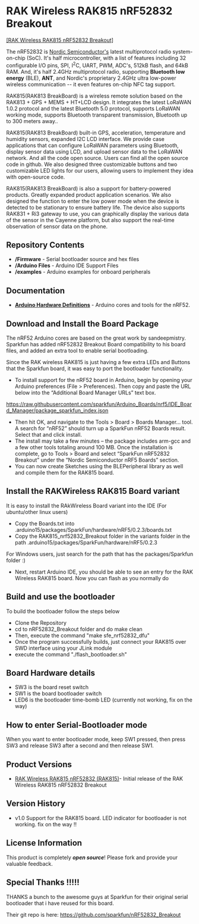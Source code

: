 RAK Wireless RAK815 nRF52832 Breakout
========================================

[[RAK Wireless RAK815 nRF52832 Breakout]](https://www.aliexpress.com/item/RAK815-Hybrid-Location-Tracker-LoRa-Bluetooth-5-0-Beacon-GPS-Sensors-LCD-LoRaWAN-1-0-2/32849717052.html)

The nRF52832 is [Nordic Semiconductor's](https://www.nordicsemi.com/eng/Products/Bluetooth-low-energy/nRF52832) latest multiprotocol radio system-on-chip (SoC). It's half microcontroller, with a list of features including 32 configurable I/O pins, SPI, I<sup>2</sup>C, UART, PWM, ADC's, 512kB flash, and 64kB RAM. And, it's half 2.4GHz multiprotocol radio, supporting **Bluetooth low energy** (BLE), **ANT**, and Nordic's proprietary 2.4GHz ultra low-power wireless communication -- it even features on-chip NFC tag support.

RAK815(RAK813 BreakBoard) is a wireless remote solution based on the RAK813 +
GPS + MEMS + HT+LCD design. It integrates the latest LoRaWAN 1.0.2 protocol and the
latest Bluetooth 5.0 protocol, supports LoRaWAN working mode, supports Bluetooth
transparent transmission, Bluetooth up to 300 meters away..

RAK815(RAK813 BreakBoard) built-in GPS, acceleration, temperature and humidity
sensors, expanded I2C LCD interface. We provide case applications that can configure
LoRaWAN parameters using Bluetooth, display sensor data using LCD, and upload
sensor data to the LoRaWAN network. And all the code open source. Users can find all
the open source code in github. We also designed three customizable buttons and two
customizable LED lights for our users, allowing users to implement they idea with
open-source code.

RAK815(RAK813 BreakBoard) is also a support for battery-powered products.
Greatly expanded product application scenarios. We also designed the function to enter
the low power mode when the device is detected to be stationary to ensure battery life.
The device also supports RAK831 + Ri3 gateway to use, you can graphically display the
various data of the sensor in the Cayenne platform, but also support the real-time
observation of sensor data on the phone.


Repository Contents
-------------------
* **/Firmware** - Serial bootloader source and hex files
* **/Arduino Files** - Arduino IDE Support Files
* **/examples** - Arduino examples for onboard peripherals


Documentation
--------------
* **[Arduino Hardware Definitions](https://github.com/sparkfun/Arduino_Boards/)** - Arduino cores and tools for the nRF52.

Download and Install the Board Package
-------------
The nRF52 Arduino cores are based on the great work by sandeepmistry. Sparkfun has added nRF52832 Breakout Board compatibility to his board files, and added an extra tool to enable serial bootloading.

Since the RAK wireless RAK815 is just having a few extra LEDs and Buttons that the Sparkfun board, it was easy to port the bootloader functionality.

* To install support for the nRF52 board in Arduino, begin by opening your Arduino preferences (File > Preferences). Then copy and paste the URL below into the “Additional Board Manager URLs” text box.

https://raw.githubusercontent.com/sparkfun/Arduino_Boards/nrf5/IDE_Board_Manager/package_sparkfun_index.json

* Then hit OK, and navigate to the Tools > Board > Boards Manager… tool. A search for “nRF52” should turn up a SparkFun nRF52 Boards result. Select that and click install.
* The install may take a few minutes – the package includes arm-gcc and a few other tools totaling around 100 MB. Once the installation is complete, go to Tools > Board and select “SparkFun nRF52832 Breakout” under the “Nordic Semiconductor nRF5 Boards” section.
* You can now create Sketches using the BLEPeripheral library as well and compile them for the RAK815 board.

Install the RAKWireless RAK815 Board variant
--------------------
It is easy to install the RAkWireless Board variant into the IDE (For ubuntu/other linux users)

* Copy the Boards.txt into .arduino15/packages/SparkFun/hardware/nRF5/0.2.3/boards.txt
* Copy the RAK815_nrf52832_Breakout folder in the variants folder in the path .arduino15/packages/SparkFun/hardware/nRF5/0.2.3

For Windows users, just search for the path that has the packages/Sparkfun folder :)

* Next, restart Arduino IDE, you should be able to see an entry for the RAK Wireless RAK815 board. Now you can flash as you normally do




Build and use the bootloader
-------------------
To build the bootloader follow the steps below

* Clone the Repository
* cd to nRF52832_Breakout folder and do make clean
* Then, execute the command "make sfe_nrf52832_dfu"
* Once the program successfully builds, just connect your RAK815 over SWD interface using your JLink module
* execute the command "./flash_bootloader.sh"

Board Hardware details
-------------------
* SW3 is the board reset switch
* SW1 is the board bootloader switch
* LED6 is the bootloader time-bomb LED (currently not working, fix on the way)

How to enter Serial-Bootloader mode
-------------
When you want to enter bootloader mode, keep SW1 pressed, then press SW3 and release SW3 after a second and then release SW1.


Product Versions
----------------
* [RAK Wireless RAK815 nRF52832 (RAK815)](https://www.aliexpress.com/item/RAK815-Hybrid-Location-Tracker-LoRa-Bluetooth-5-0-Beacon-GPS-Sensors-LCD-LoRaWAN-1-0-2/32849717052.html)- Initial release of the RAK Wireless RAK815 nRF52832 Breakout

Version History
---------------
* v1.0 Support for the RAK815 board. LED indicator for bootloader is not working. fix on the way !!

License Information
-------------------
This product is completely _**open source**_! Please fork and provide your valuable feedback.

Special Thanks !!!!!
-------------------
THANKS a bunch to the awesome guys at Sparkfun for their original serial bootloader that i have reused for this board.

Their git repo is here:
https://github.com/sparkfun/nRF52832_Breakout
